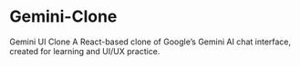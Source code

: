 # Gemini-Clone
Gemini UI Clone A React-based clone of Google’s Gemini AI chat interface, created for learning and UI/UX practice.
